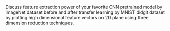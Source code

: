 Discuss feature extraction power of your favorite CNN pretrained model by
ImageNet dataset before and after transfer learning by
MNIST didgit dataset by plotting high dimensional
feature vectors on 2D plane using three dimension reduction techniques.
